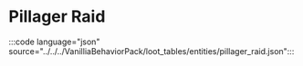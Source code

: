 # Pillager Raid

:::code language="json" source="../../../VanilliaBehaviorPack/loot_tables/entities/pillager_raid.json":::